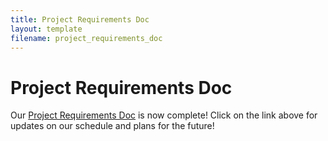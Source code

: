 ```yaml
---
title: Project Requirements Doc
layout: template
filename: project_requirements_doc
---
```


# Project Requirements Doc

Our [Project Requirements Doc](https://docs.google.com/document/d/1lU82xSC0eB39nJvH5h6cqvMj62DB1BYHOTWlKgbtMOk/edit?usp=sharing) is now complete! Click on the link above for updates on our schedule and plans for the future!
